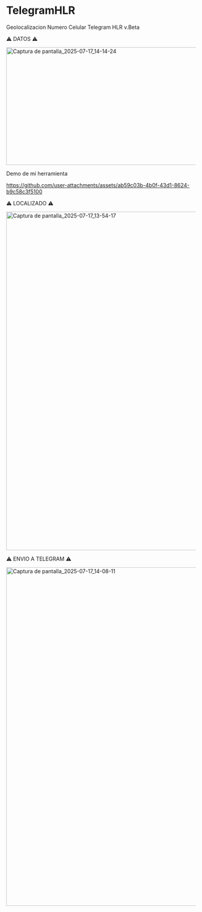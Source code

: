 # TelegramHLR
Geolocalizacion Numero Celular Telegram HLR v.Beta

⚠️ DATOS ⚠️

<img width="761" height="313" alt="Captura de pantalla_2025-07-17_14-14-24" src="https://github.com/user-attachments/assets/84dd1eb4-cc4c-4fbd-aaf6-c1fa65d7a8e9" />


Demo de mi herramienta

https://github.com/user-attachments/assets/ab59c03b-4b0f-43d1-8624-b9c58c3f5100

⚠️ LOCALIZADO ⚠️

<img width="1600" height="900" alt="Captura de pantalla_2025-07-17_13-54-17" src="https://github.com/user-attachments/assets/543157c3-8718-4e86-a670-6393448cddfa" />

⚠️ ENVIO A TELEGRAM ⚠️

<img width="1600" height="900" alt="Captura de pantalla_2025-07-17_14-08-11" src="https://github.com/user-attachments/assets/d03430c8-df27-40ae-9040-317eff22408e" />
